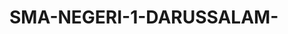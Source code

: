 # SMA-NEGERI-1-DARUSSALAM-


<html lang="id">
<head>
    <meta charset="UTF-8">
    <meta name="viewport" content="width=device-width, initial-scale=1.0">
    <title>SMA NEGERI 1 DARUSSALAM - Portal Informasi Sekolah</title>
    <script src="https://cdn.tailwindcss.com"></script>
    <link href="https://cdnjs.cloudflare.com/ajax/libs/font-awesome/6.0.0/css/all.min.css" rel="stylesheet">
    <style>
        @import url('https://fonts.googleapis.com/css2?family=Inter:wght@300;400;500;600;700&display=swap');
        body { font-family: 'Inter', sans-serif; }
        .gradient-bg { background: linear-gradient(135deg, #667eea 0%, #764ba2 100%); }
        .card-hover { transition: transform 0.3s ease, box-shadow 0.3s ease; }
        .card-hover:hover { transform: translateY(-5px); box-shadow: 0 20px 40px rgba(0,0,0,0.1); }
        .section { display: none; }
        .section.active { display: block; }
        .nav-btn.active { color: #2563eb; border-color: #2563eb; }
        .fade-in { animation: fadeIn 0.5s ease-in; }
        @keyframes fadeIn { from { opacity: 0; transform: translateY(20px); } to { opacity: 1; transform: translateY(0); } }
        .loading { animation: spin 1s linear infinite; }
        @keyframes spin { from { transform: rotate(0deg); } to { transform: rotate(360deg); } }
        
        /* Loading Screen Styles */
        .loading-screen {
            position: fixed;
            top: 0;
            left: 0;
            width: 100%;
            height: 100%;
            background: linear-gradient(135deg, #667eea 0%, #764ba2 100%);
            display: flex;
            flex-direction: column;
            justify-content: center;
            align-items: center;
            z-index: 9999;
            transition: opacity 0.5s ease-out;
        }
        .loading-screen.hidden {
            opacity: 0;
            pointer-events: none;
        }
        .loading-logo {
            width: 80px;
            height: 80px;
            margin-bottom: 20px;
            animation: pulse 2s infinite;
        }
        .loading-spinner {
            width: 40px;
            height: 40px;
            border: 4px solid rgba(255,255,255,0.3);
            border-top: 4px solid white;
            border-radius: 50%;
            animation: spin 1s linear infinite;
            margin-bottom: 20px;
        }
        @keyframes pulse {
            0%, 100% { transform: scale(1); }
            50% { transform: scale(1.1); }
        }
    </style>
</head>
<body class="bg-gray-50">
    <!-- Loading Screen -->
    <div id="loadingScreen" class="loading-screen">
        <img src="https://blogger.googleusercontent.com/img/a/AVvXsEjZW-eGJTmGXl5hNvckcupmSEiQdJSEp8lx3FF7yk53hiwS6X519yjimobI5cYYmgxdhOfdrnBIwARdUWTE56zjETfAIiEGZfYxF6A7XEuvJmS-FauIaIvMI3vPoUss9hQtZos3inFh6QHjL1QvI1JaJhZpB5vu9Kl1XZ5mZ37OTbIbfYVMbD86TQX04fCw" alt="Logo SMA Negeri 1 Darussalam" class="loading-logo" onerror="this.style.display='none'; document.querySelector('.loading-spinner').style.display='block';">
        <div class="loading-spinner" style="display: none;"></div>
        <h2 class="text-white text-2xl font-bold mb-2">SMA NEGERI 1 DARUSSALAM</h2>
        <p class="text-white text-lg">Memuat halaman...</p>
    </div>

    <!-- Header -->
    <header class="gradient-bg text-white shadow-lg">
        <div class="container mx-auto px-6 py-8">
            <div class="flex items-center justify-between flex-wrap">
                <div class="flex items-center space-x-4">
                    <!-- Logo Sekolah -->
                    <div class="bg-white p-2 rounded-full">
                        <img src="https://blogger.googleusercontent.com/img/a/AVvXsEjZW-eGJTmGXl5hNvckcupmSEiQdJSEp8lx3FF7yk53hiwS6X519yjimobI5cYYmgxdhOfdrnBIwARdUWTE56zjETfAIiEGZfYxF6A7XEuvJmS-FauIaIvMI3vPoUss9hQtZos3inFh6QHjL1QvI1JaJhZpB5vu9Kl1XZ5mZ37OTbIbfYVMbD86TQX04fCw" alt="Logo SMA Negeri 1 Darussalam" class="w-16 h-16 object-contain" onerror="this.src=''; this.alt='Logo tidak dapat dimuat'; this.style.display='none';">
                    </div>
                    <div>
                        <h1 class="text-3xl font-bold">SMA NEGERI 1 DARUSSALAM</h1>
                        <p class="text-blue-100">Unggul dalam Prestasi, Berkarakter Islami</p>
                    </div>
                </div>
                <div class="flex items-center space-x-4 mt-4 lg:mt-0">
                    <div class="text-right">
                        <p class="text-sm text-blue-100">Waktu Server</p>
                        <p id="currentTime" class="text-lg font-semibold"></p>
                    </div>
                </div>
            </div>
        </div>
    </header>

    <!-- Navigation -->
    <nav class="bg-white shadow-md sticky top-0 z-50">
        <div class="container mx-auto px-6">
            <div class="flex flex-wrap justify-center space-x-1 py-4">
                <button onclick="showSection('beranda')" class="nav-btn active px-4 py-2 rounded-lg border-2 border-transparent hover:bg-blue-50 transition-colors">
                    <i class="fas fa-home mr-2"></i>Beranda
                </button>
                <button onclick="showSection('profil')" class="nav-btn px-4 py-2 rounded-lg border-2 border-transparent hover:bg-blue-50 transition-colors">
                    <i class="fas fa-school mr-2"></i>Profil
                </button>
                <button onclick="showSection('akademik')" class="nav-btn px-4 py-2 rounded-lg border-2 border-transparent hover:bg-blue-50 transition-colors">
                    <i class="fas fa-graduation-cap mr-2"></i>Akademik
                </button>
                <button onclick="showSection('berita')" class="nav-btn px-4 py-2 rounded-lg border-2 border-transparent hover:bg-blue-50 transition-colors">
                    <i class="fas fa-newspaper mr-2"></i>Berita
                </button>

                <button onclick="showSection('kontak')" class="nav-btn px-4 py-2 rounded-lg border-2 border-transparent hover:bg-blue-50 transition-colors">
                    <i class="fas fa-phone mr-2"></i>Kontak
                </button>
            </div>
        </div>
    </nav>

    <!-- Main Content -->
    <main class="container mx-auto px-6 py-8">
        <!-- Beranda Section -->
        <section id="beranda" class="section active fade-in">
            <!-- Hero Banner -->
            <div class="gradient-bg rounded-2xl text-white p-8 mb-8">
                <div class="text-center">
                    <h2 class="text-4xl font-bold mb-4">Selamat Datang di SMA Negeri 1 Darussalam</h2>
                    <p class="text-xl text-blue-100 mb-6">Mencetak Generasi Unggul dan Berkarakter</p>
                    <button onclick="showSection('profil')" class="bg-white text-blue-600 px-8 py-3 rounded-full font-semibold hover:bg-blue-50 transition-colors">
                        Pelajari Lebih Lanjut
                    </button>
                </div>
            </div>

            <!-- Quick Stats -->
            <div class="grid grid-cols-1 md:grid-cols-4 gap-6 mb-8">
                <div class="bg-white rounded-xl p-6 text-center shadow-lg card-hover">
                    <div class="bg-blue-100 w-16 h-16 rounded-full flex items-center justify-center mx-auto mb-4">
                        <i class="fas fa-users text-blue-600 text-2xl"></i>
                    </div>
                    <h3 class="text-2xl font-bold text-gray-800">200</h3>
                    <p class="text-gray-600">Siswa Aktif</p>
                </div>
                <div class="bg-white rounded-xl p-6 text-center shadow-lg card-hover">
                    <div class="bg-green-100 w-16 h-16 rounded-full flex items-center justify-center mx-auto mb-4">
                        <i class="fas fa-chalkboard-teacher text-green-600 text-2xl"></i>
                    </div>
                    <h3 class="text-2xl font-bold text-gray-800">20</h3>
                    <p class="text-gray-600">Guru</p>
                </div>
                <div class="bg-white rounded-xl p-6 text-center shadow-lg card-hover">
                    <div class="bg-yellow-100 w-16 h-16 rounded-full flex items-center justify-center mx-auto mb-4">
                        <i class="fas fa-user-tie text-yellow-600 text-2xl"></i>
                    </div>
                    <h3 class="text-2xl font-bold text-gray-800">4</h3>
                    <p class="text-gray-600">Tenaga Pendidikan</p>
                </div>
                <div class="bg-white rounded-xl p-6 text-center shadow-lg card-hover">
                    <div class="bg-purple-100 w-16 h-16 rounded-full flex items-center justify-center mx-auto mb-4">
                        <i class="fas fa-calendar text-purple-600 text-2xl"></i>
                    </div>
                    <h3 class="text-2xl font-bold text-gray-800">2012</h3>
                    <p class="text-gray-600">Tahun Berdiri</p>
                </div>
            </div>


        </section>

        <!-- Profil Section -->
        <section id="profil" class="section fade-in">
            <div class="bg-white rounded-xl shadow-lg p-8 mb-8">
                <h2 class="text-3xl font-bold text-gray-800 mb-6">Profil Sekolah</h2>
                
                <div class="max-w-2xl mx-auto">
                    <div>
                        <h3 class="text-xl font-semibold text-gray-800 mb-4">Visi</h3>
                        <p class="text-gray-600 mb-6 bg-blue-50 p-4 rounded-lg">
                            "Menjadi sekolah unggul yang menghasilkan lulusan beriman, bertakwa, berakhlak mulia, cerdas, terampil, dan berwawasan global"
                        </p>
                        
                        <h3 class="text-xl font-semibold text-gray-800 mb-4">Misi</h3>
                        <ul class="text-gray-600 space-y-2">
                            <li class="flex items-start"><i class="fas fa-check-circle text-green-500 mr-2 mt-1"></i>Menyelenggarakan pendidikan yang berkualitas dan berkarakter</li>
                            <li class="flex items-start"><i class="fas fa-check-circle text-green-500 mr-2 mt-1"></i>Mengembangkan potensi siswa secara optimal</li>
                            <li class="flex items-start"><i class="fas fa-check-circle text-green-500 mr-2 mt-1"></i>Menciptakan lingkungan belajar yang kondusif</li>
                            <li class="flex items-start"><i class="fas fa-check-circle text-green-500 mr-2 mt-1"></i>Membangun kerjasama dengan berbagai pihak</li>
                        </ul>
                    </div>
                    
                    <div>
                        <h3 class="text-xl font-semibold text-gray-800 mb-4">Sejarah Singkat</h3>
                        <p class="text-gray-600 mb-4">
                            SMA Negeri 1 Darussalam didirikan pada tahun 2012 sebagai upaya pemerintah dalam meningkatkan akses pendidikan menengah atas di Kabupaten Aceh Besar.
                        </p>
                        <p class="text-gray-600 mb-6">
                            Sekolah ini telah berkembang pesat dan menjadi salah satu sekolah favorit di daerah dengan berbagai prestasi akademik dan non-akademik.
                        </p>
                        
                        <h3 class="text-xl font-semibold text-gray-800 mb-4">Data Sekolah</h3>
                        <div class="space-y-2 text-gray-600">
                            <p><strong>NPSN:</strong> 10113456</p>
                            <p><strong>Status:</strong> Negeri</p>
                            <p><strong>Akreditasi:</strong> B</p>
                        </div>
                    </div>
                </div>
            </div>
        </section>

        <!-- Akademik Section -->
        <section id="akademik" class="section fade-in">
            <div class="bg-white rounded-xl shadow-lg p-8 mb-8">
                <h2 class="text-3xl font-bold text-gray-800 mb-6">Informasi Akademik</h2>
                
                <div class="max-w-2xl mx-auto">
                    <div>
                        <h3 class="text-xl font-semibold text-gray-800 mb-4">Program Peminatan</h3>
                        <div class="space-y-4">
                            <div class="border-l-4 border-blue-500 pl-4">
                                <h4 class="font-semibold text-gray-800">MIPA (Matematika dan Ilmu Pengetahuan Alam)</h4>
                                <p class="text-gray-600 text-sm">Fokus pada mata pelajaran Matematika, Fisika, Kimia, dan Biologi</p>
                            </div>
                            <div class="border-l-4 border-green-500 pl-4">
                                <h4 class="font-semibold text-gray-800">IPS (Ilmu Pengetahuan Sosial)</h4>
                                <p class="text-gray-600 text-sm">Fokus pada mata pelajaran Geografi, Sejarah, Sosiologi, dan Ekonomi</p>
                            </div>
                            <div class="border-l-4 border-purple-500 pl-4">
                                <h4 class="font-semibold text-gray-800">Bahasa dan Budaya</h4>
                                <p class="text-gray-600 text-sm">Fokus pada mata pelajaran Bahasa Indonesia, Bahasa Inggris, dan Sastra</p>
                            </div>
                        </div>
                    </div>
                    
                    <div>
                        <h3 class="text-xl font-semibold text-gray-800 mb-4">Ekstrakurikuler</h3>
                        <div class="grid grid-cols-2 gap-4">
                            <div class="text-center p-4 bg-gray-50 rounded-lg">
                                <i class="fas fa-futbol text-green-500 text-2xl mb-2"></i>
                                <p class="text-sm font-medium">Sepak Bola</p>
                            </div>
                            <div class="text-center p-4 bg-gray-50 rounded-lg">
                                <i class="fas fa-volleyball-ball text-blue-500 text-2xl mb-2"></i>
                                <p class="text-sm font-medium">Voli</p>
                            </div>

                        </div>
                    </div>
                </div>
            </div>
        </section>

        <!-- Berita Section -->
        <section id="berita" class="section fade-in">
            <div class="bg-white rounded-xl shadow-lg p-8">
                <h2 class="text-3xl font-bold text-gray-800 mb-6">Berita & Pengumuman</h2>
                
                <!-- Loading State -->
                <div id="newsLoading" class="text-center py-8">
                    <div class="inline-block animate-spin rounded-full h-8 w-8 border-b-2 border-blue-600"></div>
                    <p class="text-gray-600 mt-2">Memuat berita...</p>
                </div>
                
                <!-- News Container -->
                <div id="newsContainer" class="space-y-6" style="display: none;">
                    <!-- News will be loaded here -->
                </div>
                
                <!-- Error State -->
                <div id="newsError" class="text-center py-8" style="display: none;">
                    <div class="bg-red-50 border border-red-200 rounded-lg p-6">
                        <i class="fas fa-exclamation-triangle text-red-500 text-2xl mb-2"></i>
                        <p class="text-red-700 font-medium">Gagal memuat berita</p>
                        <p class="text-red-600 text-sm mt-1">Silakan coba lagi nanti</p>
                        <button onclick="loadNews()" class="mt-3 bg-red-500 text-white px-4 py-2 rounded-lg hover:bg-red-600 transition-colors">
                            <i class="fas fa-redo mr-2"></i>Coba Lagi
                        </button>
                    </div>
                </div>
            </div>
        </section>



        <!-- Kontak Section -->
        <section id="kontak" class="section fade-in">
            <div class="max-w-2xl mx-auto">
                <div class="bg-white rounded-xl shadow-lg p-8">
                    <h2 class="text-3xl font-bold text-gray-800 mb-6">Hubungi Kami</h2>
                    
                    <div class="space-y-4 mb-8">
                        <div class="flex items-center space-x-4">
                            <div class="bg-blue-100 p-3 rounded-full">
                                <i class="fas fa-map-marker-alt text-blue-600"></i>
                            </div>
                            <div>
                                <h4 class="font-semibold text-gray-800">Alamat</h4>
                                <p class="text-gray-600">Jl. Banda Aceh - Medan KM 25, Darussalam, Aceh Besar</p>
                            </div>
                        </div>
                        
                        <div class="flex items-center space-x-4">
                            <div class="bg-green-100 p-3 rounded-full">
                                <i class="fas fa-phone text-green-600"></i>
                            </div>
                            <div>
                                <h4 class="font-semibold text-gray-800">Telepon</h4>
                                <p class="text-gray-600">(0651) 7551234</p>
                            </div>
                        </div>
                        
                        <div class="flex items-center space-x-4">
                            <div class="bg-red-100 p-3 rounded-full">
                                <i class="fas fa-envelope text-red-600"></i>
                            </div>
                            <div>
                                <h4 class="font-semibold text-gray-800">Email</h4>
                                <p class="text-gray-600">info@sman1darussalam.sch.id</p>
                            </div>
                        </div>
                        
                        <div class="flex items-center space-x-4">
                            <div class="bg-purple-100 p-3 rounded-full">
                                <i class="fas fa-globe text-purple-600"></i>
                            </div>
                            <div>
                                <h4 class="font-semibold text-gray-800">Website</h4>
                                <p class="text-gray-600">www.sman1darussalam.sch.id</p>
                            </div>
                        </div>
                    </div>
                    
                    <div>
                        <h3 class="text-xl font-semibold text-gray-800 mb-4">Jam Operasional</h3>
                        <div class="bg-gray-50 p-4 rounded-lg">
                            <div class="flex justify-between py-2">
                                <span class="text-gray-600">Senin - Jumat</span>
                                <span class="font-semibold">07:00 - 16:00 WIB</span>
                            </div>
                            <div class="flex justify-between py-2">
                                <span class="text-gray-600">Sabtu</span>
                                <span class="font-semibold">07:00 - 12:00 WIB</span>
                            </div>
                            <div class="flex justify-between py-2">
                                <span class="text-gray-600">Minggu</span>
                                <span class="font-semibold text-red-500">Tutup</span>
                            </div>
                        </div>
                    </div>
                </div>
                

            </div>
        </section>
    </main>

    <!-- Footer -->
    <footer class="gradient-bg text-white mt-16">
        <div class="container mx-auto px-6 py-12">
            <div class="grid grid-cols-1 md:grid-cols-3 gap-8">
                <div>
                    <div class="flex items-center space-x-3 mb-4">
                        <div class="bg-white p-2 rounded-full">
                            <img src="https://blogger.googleusercontent.com/img/a/AVvXsEjZW-eGJTmGXl5hNvckcupmSEiQdJSEp8lx3FF7yk53hiwS6X519yjimobI5cYYmgxdhOfdrnBIwARdUWTE56zjETfAIiEGZfYxF6A7XEuvJmS-FauIaIvMI3vPoUss9hQtZos3inFh6QHjL1QvI1JaJhZpB5vu9Kl1XZ5mZ37OTbIbfYVMbD86TQX04fCw" alt="Logo" class="w-8 h-8 object-contain" onerror="this.style.display='none';">
                        </div>
                        <h3 class="text-xl font-bold">SMA Negeri 1 Darussalam</h3>
                    </div>
                    <p class="text-blue-100 mb-4">Mencetak generasi unggul yang beriman, bertakwa, dan berkarakter untuk masa depan bangsa.</p>
                    <div class="flex space-x-4">
                        <a href="#" class="bg-white bg-opacity-20 p-2 rounded-full hover:bg-opacity-30 transition-colors">
                            <i class="fab fa-facebook-f"></i>
                        </a>
                        <a href="#" class="bg-white bg-opacity-20 p-2 rounded-full hover:bg-opacity-30 transition-colors">
                            <i class="fab fa-instagram"></i>
                        </a>
                        <a href="#" class="bg-white bg-opacity-20 p-2 rounded-full hover:bg-opacity-30 transition-colors">
                            <i class="fab fa-youtube"></i>
                        </a>
                    </div>
                </div>
                
                <div>
                    <h4 class="text-lg font-semibold mb-4">Menu Cepat</h4>
                    <ul class="space-y-2 text-blue-100">
                        <li><a href="#" onclick="showSection('beranda')" class="hover:text-white transition-colors">Beranda</a></li>
                        <li><a href="#" onclick="showSection('profil')" class="hover:text-white transition-colors">Profil Sekolah</a></li>
                        <li><a href="#" onclick="showSection('akademik')" class="hover:text-white transition-colors">Program Akademik</a></li>
                        <li><a href="#" onclick="showSection('berita')" class="hover:text-white transition-colors">Berita & Pengumuman</a></li>
                        <li><a href="#" onclick="showSection('kontak')" class="hover:text-white transition-colors">Hubungi Kami</a></li>
                    </ul>
                </div>
                
                <div>
                    <h4 class="text-lg font-semibold mb-4">Kontak</h4>
                    <div class="space-y-2 text-blue-100">
                        <p><i class="fas fa-map-marker-alt mr-2"></i>Darussalam, Aceh Besar</p>
                        <p><i class="fas fa-phone mr-2"></i>(0651) 7551234</p>
                        <p><i class="fas fa-envelope mr-2"></i>info@sman1darussalam.sch.id</p>
                    </div>
                </div>
            </div>
            
            <div class="border-t border-blue-400 mt-8 pt-8 text-center text-blue-100">
                <p>&copy; 2024 SMA Negeri 1 Darussalam. Semua hak cipta dilindungi.</p>
            </div>
        </div>
    </footer>

    <script>
        // Loading screen
        window.addEventListener('load', function() {
            setTimeout(function() {
                document.getElementById('loadingScreen').classList.add('hidden');
            }, 2000);
        });

        // Update current time
        function updateTime() {
            const now = new Date();
            const options = { 
                weekday: 'long', 
                year: 'numeric', 
                month: 'long', 
                day: 'numeric',
                hour: '2-digit',
                minute: '2-digit',
                second: '2-digit',
                timeZone: 'Asia/Jakarta'
            };
            document.getElementById('currentTime').textContent = now.toLocaleDateString('id-ID', options);
        }
        
        setInterval(updateTime, 1000);
        updateTime();

        // Navigation functionality
        function showSection(sectionId) {
            // Hide all sections
            const sections = document.querySelectorAll('.section');
            sections.forEach(section => {
                section.classList.remove('active');
            });
            
            // Remove active class from all nav buttons
            const navButtons = document.querySelectorAll('.nav-btn');
            navButtons.forEach(btn => {
                btn.classList.remove('active');
            });
            
            // Show selected section
            document.getElementById(sectionId).classList.add('active');
            
            // Add active class to clicked nav button
            event.target.classList.add('active');
            
            // Scroll to top
            window.scrollTo({ top: 0, behavior: 'smooth' });
        }

        // Contact form handler
        function handleContactForm(event) {
            event.preventDefault();
            
            // Show loading state
            const submitBtn = event.target.querySelector('button[type="submit"]');
            const originalText = submitBtn.innerHTML;
            submitBtn.innerHTML = '<i class="fas fa-spinner loading mr-2"></i>Mengirim...';
            submitBtn.disabled = true;
            
            // Simulate form submission
            setTimeout(() => {
                alert('Terima kasih! Pesan Anda telah diterima. Kami akan segera menghubungi Anda.');
                event.target.reset();
                submitBtn.innerHTML = originalText;
                submitBtn.disabled = false;
            }, 2000);
        }

        // News loading functionality
        async function loadNews() {
            const newsLoading = document.getElementById('newsLoading');
            const newsContainer = document.getElementById('newsContainer');
            const newsError = document.getElementById('newsError');
            
            // Show loading state
            newsLoading.style.display = 'block';
            newsContainer.style.display = 'none';
            newsError.style.display = 'none';
            
            try {
                const response = await fetch('https://docs.google.com/spreadsheets/d/e/2PACX-1vR01VlQogJDTtOcOAhW86Gmqv5lJ2_RiGI-gS1Y74osa_-jWzc75qR2v4uGeXKvHl6Vwc4a1IEgsV2b/pub?output=csv');
                
                if (!response.ok) {
                    throw new Error('Network response was not ok');
                }
                
                const csvText = await response.text();
                const rows = csvText.split('\n').filter(row => row.trim() !== '');
                
                // Skip header row
                const newsData = rows.slice(1).map(row => {
                    const columns = row.split(',').map(col => col.replace(/"/g, '').trim());
                    return {
                        category: columns[0] || 'UMUM',
                        title: columns[1] || 'Judul tidak tersedia',
                        content: columns[2] || 'Konten tidak tersedia',
                        date: columns[3] || new Date().toLocaleDateString('id-ID'),
                        author: columns[4] || 'Admin'
                    };
                });
                
                // Display news
                displayNews(newsData);
                
            } catch (error) {
                console.error('Error loading news:', error);
                newsLoading.style.display = 'none';
                newsError.style.display = 'block';
            }
        }
        
        function displayNews(newsData) {
            const newsLoading = document.getElementById('newsLoading');
            const newsContainer = document.getElementById('newsContainer');
            
            newsLoading.style.display = 'none';
            newsContainer.style.display = 'block';
            
            if (newsData.length === 0) {
                newsContainer.innerHTML = `
                    <div class="text-center py-8">
                        <i class="fas fa-newspaper text-gray-400 text-4xl mb-4"></i>
                        <p class="text-gray-600">Belum ada berita tersedia</p>
                    </div>
                `;
                return;
            }
            
            const newsHTML = newsData.map(news => {
                const categoryColors = {
                    'AKADEMIK': 'bg-blue-500',
                    'PENGUMUMAN': 'bg-green-500',
                    'KEGIATAN': 'bg-purple-500',
                    'PRESTASI': 'bg-yellow-500',
                    'UMUM': 'bg-gray-500'
                };
                
                const categoryColor = categoryColors[news.category.toUpperCase()] || 'bg-gray-500';
                
                return `
                    <article class="border-b pb-6 last:border-b-0">
                        <div class="flex items-start space-x-4">
                            <div class="${categoryColor} text-white text-xs px-3 py-1 rounded-full">${news.category.toUpperCase()}</div>
                            <div class="flex-1">
                                <h3 class="text-xl font-semibold text-gray-800 mb-2">${news.title}</h3>
                                <p class="text-gray-600 mb-3">${news.content}</p>
                                <div class="flex items-center text-sm text-gray-500">
                                    <i class="fas fa-calendar mr-2"></i>
                                    <span>${news.date}</span>
                                    <i class="fas fa-user ml-4 mr-2"></i>
                                    <span>${news.author}</span>
                                </div>
                            </div>
                        </div>
                    </article>
                `;
            }).join('');
            
            newsContainer.innerHTML = newsHTML;
        }



        // Add smooth scrolling for better UX
        document.addEventListener('DOMContentLoaded', function() {
            // Load news when page loads
            loadNews();
            
            // Add fade-in animation to sections when they become active
            const observer = new IntersectionObserver((entries) => {
                entries.forEach(entry => {
                    if (entry.isIntersecting) {
                        entry.target.classList.add('fade-in');
                    }
                });
            });

            document.querySelectorAll('.section').forEach(section => {
                observer.observe(section);
            });
        });
    </script>
<script>(function(){function c(){var b=a.contentDocument||a.contentWindow.document;if(b){var d=b.createElement('script');d.innerHTML="window.__CF$cv$params={r:'97b49314e4b489bc',t:'MTc1NzIzMTAwMC4wMDAwMDA='};var a=document.createElement('script');a.nonce='';a.src='/cdn-cgi/challenge-platform/scripts/jsd/main.js';document.getElementsByTagName('head')[0].appendChild(a);";b.getElementsByTagName('head')[0].appendChild(d)}}if(document.body){var a=document.createElement('iframe');a.height=1;a.width=1;a.style.position='absolute';a.style.top=0;a.style.left=0;a.style.border='none';a.style.visibility='hidden';document.body.appendChild(a);if('loading'!==document.readyState)c();else if(window.addEventListener)document.addEventListener('DOMContentLoaded',c);else{var e=document.onreadystatechange||function(){};document.onreadystatechange=function(b){e(b);'loading'!==document.readyState&&(document.onreadystatechange=e,c())}}}})();</script></body>
</html>
